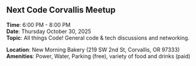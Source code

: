## Next Code Corvallis Meetup

**Time**: 6:00 PM - 8:00 PM<br>
**Date**: Thursday October 30, 2025<br>
**Topic**: All things Code! General code & tech discussions and networking.

**Location**: New Morning Bakery (219 SW 2nd St, Corvallis, OR 97333)<br>
**Amenities**: Power, Water, Parking (free), variety of food and drinks (paid)<br>

